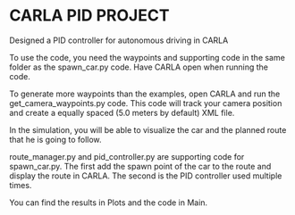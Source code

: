 # CARLA PID PROJECT
Designed a PID controller for autonomous driving in CARLA

To use the code, you need the waypoints and supporting code in the same folder as the spawn_car.py code. Have CARLA open when running the code.

To generate more waypoints than the examples, open CARLA and run the get_camera_waypoints.py code. This code will track your camera position and create a equally spaced (5.0 meters by default) XML file.

In the simulation, you will be able to visualize the car and the planned route that he is going to follow.

route_manager.py and pid_controller.py are supporting code for spawn_car.py. The first add the spawn point of the car to the route and display the route in CARLA. The second is the PID controller used multiple times.

You can find the results in Plots and the code in Main.
